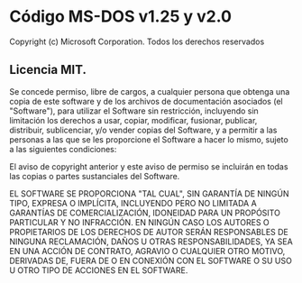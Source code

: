 # Código MS-DOS v1.25 y v2.0 

Copyright (c) Microsoft Corporation.
Todos los derechos reservados

## Licencia MIT.
Se concede permiso, libre de cargos, a cualquier persona que obtenga una copia de este software y de los archivos de documentación asociados (el "Software"), para utilizar el Software sin restricción, incluyendo sin limitación los derechos a usar, copiar, modificar, fusionar, publicar, distribuir, sublicenciar, y/o vender copias del Software, y a permitir a las personas a las que se les proporcione el Software a hacer lo mismo, sujeto a las siguientes condiciones:

El aviso de copyright anterior y este aviso de permiso se incluirán en todas las copias o partes sustanciales del Software.

EL SOFTWARE SE PROPORCIONA "TAL CUAL", SIN GARANTÍA DE NINGÚN TIPO, EXPRESA O IMPLÍCITA, INCLUYENDO PERO NO LIMITADA A GARANTÍAS DE COMERCIALIZACIÓN, IDONEIDAD PARA UN PROPÓSITO PARTICULAR Y NO INFRACCIÓN. EN NINGÚN CASO LOS AUTORES O PROPIETARIOS DE LOS DERECHOS DE AUTOR SERÁN RESPONSABLES DE NINGUNA RECLAMACIÓN, DAÑOS U OTRAS RESPONSABILIDADES, YA SEA EN UNA ACCIÓN DE CONTRATO, AGRAVIO O CUALQUIER OTRO MOTIVO, DERIVADAS DE, FUERA DE O EN CONEXIÓN CON EL SOFTWARE O SU USO U OTRO TIPO DE ACCIONES EN EL SOFTWARE.